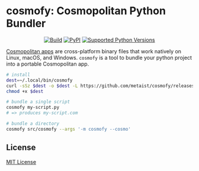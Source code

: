 # cosmofy: Cosmopolitan Python Bundler

<p align="center">
  <a href="https://github.com/metaist/cosmofy/actions/workflows/ci.yaml"><img alt="Build" src="https://img.shields.io/github/actions/workflow/status/metaist/cosmofy/.github/workflows/ci.yaml?branch=main&logo=github"/></a>
  <a href="https://pypi.org/project/cosmofy"><img alt="PyPI" src="https://img.shields.io/pypi/v/cosmofy.svg?color=blue" /></a>
  <a href="https://pypi.org/project/cosmofy"><img alt="Supported Python Versions" src="https://img.shields.io/pypi/pyversions/cosmofy" /></a>
</p>

[Cosmopolitan apps](https://github.com/jart/cosmopolitan) are cross-platform binary files that work natively on Linux, macOS, and Windows. `cosmofy` is a tool to bundle your python project into a portable Cosmopolitan app.

```bash
# install
dest=~/.local/bin/cosmofy
curl -sSz $dest -o $dest -L https://github.com/metaist/cosmofy/releases/latest/download/cosmofy
chmod +x $dest

# bundle a single script
cosmofy my-script.py
# => produces my-script.com

# bundle a directory
cosmofy src/cosmofy --args '-m cosmofy --cosmo'
```

## License

[MIT License](https://github.com/metaist/cosmofy/blob/main/LICENSE.md)
